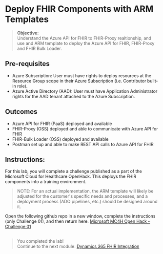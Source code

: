 # Deploy FHIR Components with ARM Templates
>**Objective:**<br>
Understand the Azure API for FHIR to FHIR-Proxy realtionship, and use and ARM template to deploy the Azure API for FHIR, FHIR-Proxy and FHIR Bulk Loader. 

## Pre-requisites
* Azure Subscription: User must have rights to deploy resources at the Resource Group scope in their Azure Subscription (i.e. Contributor built-in role).
* Azure Active Directory (AAD): User must have Application Administrator rights for the AAD tenant attached to the Azure Subscription.

## Outcomes
* Azure API for FHIR (PaaS) deployed and available
* FHIR-Proxy (OSS) deployed and able to communicate with Azure API for FHIR
* FHIR-Bulk Loader (OSS) deployed and available
* Postman set up and able to make REST API calls to Azure API for FHIR

## Instructions:  
For this lab, you will complete a challenge published as a part of the Microsoft Cloud for Healthcare OpenHack. This deploys the FHIR components into a training environment. 
> NOTE: For an actual implementation, the ARM template will likely be adjusted for the customer's specific needs and processes, and a deployment process (ADO pipelines, etc.) should be designed around it. 

Open the following github repo in a new window, complete the instructions (only Challenge 01), and then return here. 
[Microsoft MC4H Open Hack - Challenge 01](https://github.com/openhack-mc4h/tree/main/Challenge-01)
<br><br>

> You completed the lab!<br>
Continue to the next module: [Dynamics 365 FHIR Integration](https://github.com/microsoft/MC4H-Acceleration/tree/main/PatientOutreach_UserStoryTraining/3_D365_FHIR_Integration)